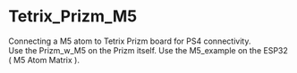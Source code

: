 # Tetrix_Prizm_M5
Connecting a M5 atom to Tetrix Prizm board for PS4 connectivity.  
Use the Prizm_w_M5 on the Prizm itself.
Use the M5_example on the ESP32 ( M5 Atom Matrix ).
